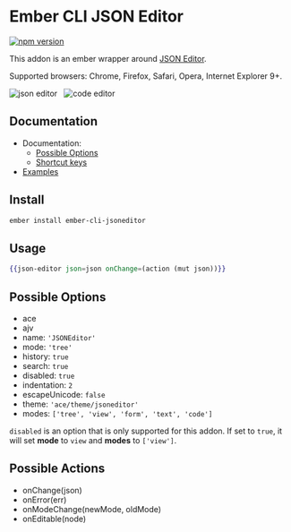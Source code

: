 # Ember CLI JSON Editor

[![npm version](https://badge.fury.io/js/ember-cli-jsoneditor.svg)](http://badge.fury.io/js/ember-cli-jsoneditor)

This addon is an ember wrapper around [JSON Editor](https://github.com/josdejong/jsoneditor). 

Supported browsers: Chrome, Firefox, Safari, Opera, Internet Explorer 9+.

<img alt="json editor" src="https://raw.github.com/josdejong/jsoneditor/master/misc/jsoneditor.png"> &nbsp; <img alt="code editor" src="https://raw.github.com/josdejong/jsoneditor/master/misc/codeeditor.png">

## Documentation

- Documentation:
  - [Possible Options](https://github.com/josdejong/jsoneditor/blob/master/docs/api.md#configuration-options)
  - [Shortcut keys](https://github.com/josdejong/jsoneditor/tree/master/docs/shortcut_keys.md)
- [Examples](https://github.com/josdejong/jsoneditor/tree/master/examples)

## Install 

```bash
ember install ember-cli-jsoneditor
```

## Usage

```hbs
{{json-editor json=json onChange=(action (mut json))}}
```

## Possible Options

- ace
- ajv
- name: `'JSONEditor'`
- mode: `'tree'`
- history: `true`
- search: `true`
- disabled: `true`
- indentation: `2`
- escapeUnicode: `false`
- theme: `'ace/theme/jsoneditor'`
- modes: `['tree', 'view', 'form', 'text', 'code']`

`disabled` is an option that is only supported for this addon. If set to `true`, it will set __mode__ to `view` and __modes__ to `['view']`.


## Possible Actions

- onChange(json)
- onError(err)
- onModeChange(newMode, oldMode)
- onEditable(node)
